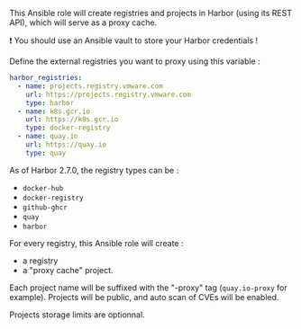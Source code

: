 This Ansible role will create registries and projects in Harbor (using its REST API), which will serve as a proxy cache.

:exclamation: You should use an Ansible vault to store your Harbor credentials !

Define the external registries you want to proxy using this variable :

```yaml
harbor_registries:
  - name: projects.registry.vmware.com
    url: https://projects.registry.vmware.com
    type: harbor
  - name: k8s.gcr.io
    url: https://k8s.gcr.io
    type: docker-registry
  - name: quay.io
    url: https://quay.io
    type: quay
```

As of Harbor 2.7.0, the registry types can be :
- `docker-hub`
- `docker-registry`
- `github-ghcr`
- `quay`
- `harbor`

For every registry, this Ansible role will create :
- a registry
- a "proxy cache" project.

Each project name will be suffixed with the "-proxy" tag (`quay.io-proxy` for example).
Projects will be public, and auto scan of CVEs will be enabled.

Projects storage limits are optionnal.
